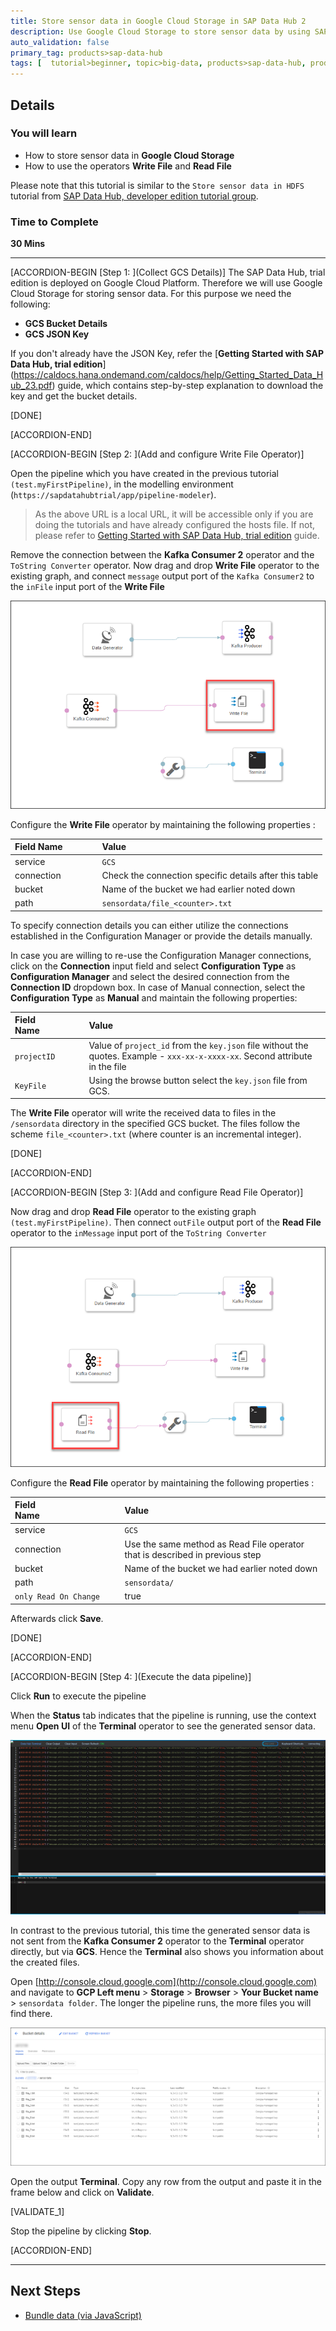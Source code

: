 ```yaml
---
title: Store sensor data in Google Cloud Storage in SAP Data Hub 2
description: Use Google Cloud Storage to store sensor data by using SAP Data Hub, trial edition.
auto_validation: false
primary_tag: products>sap-data-hub
tags: [  tutorial>beginner, topic>big-data, products>sap-data-hub, products>sap-vora ]
---
```


## Details
### You will learn  
- How to store sensor data in **Google Cloud Storage**
- How to use the operators **Write File** and **Read File**

Please note that this tutorial is similar to the `Store sensor data in HDFS` tutorial from [SAP Data Hub, developer edition tutorial group](https://www.sap.com/developer/groups/datahub-pipelines.html).

### Time to Complete
**30 Mins**

---

[ACCORDION-BEGIN [Step 1: ](Collect GCS Details)]
The SAP Data Hub, trial edition is deployed on Google Cloud Platform. Therefore we will use Google Cloud Storage for storing sensor data. For this purpose we need the following:

- **GCS Bucket Details**
- **GCS JSON Key**

If you don't already have the JSON Key, refer the [**Getting Started with SAP Data Hub, trial edition**] (https://caldocs.hana.ondemand.com/caldocs/help/Getting_Started_Data_Hub_23.pdf) guide, which contains step-by-step explanation to download the key and get the bucket details.

[DONE]

[ACCORDION-END]

[ACCORDION-BEGIN [Step 2: ](Add and configure Write File Operator)]

Open the pipeline which you have created in the previous tutorial `(test.myFirstPipeline)`, in the modelling environment (`https://sapdatahubtrial/app/pipeline-modeler`).

>As the above URL is a local URL, it will be accessible only if you are doing the tutorials and have already configured the hosts file. If not, please refer to [Getting Started with SAP Data Hub, trial edition](https://caldocs.hana.ondemand.com/caldocs/help/Getting_Started_Data_Hub_23.pdf) guide.

Remove the connection between the **Kafka Consumer 2** operator and the `ToString Converter` operator. Now drag and drop **Write File** operator to the existing graph, and connect `message` output port of the `Kafka Consumer2` to the `inFile` input port of the **Write File**

![picture1](datahub-trial-v2-pipelines-part03-1.png)

Configure the **Write File** operator by maintaining the following properties :

|  Field Name&nbsp;&nbsp;&nbsp;&nbsp;&nbsp;&nbsp;&nbsp;&nbsp;&nbsp;&nbsp;&nbsp;&nbsp;&nbsp;     | Value
|  :------------- | :-------------
| service  | `GCS`
| connection | Check the connection specific details after this table
|  bucket  | Name of the bucket we had earlier noted down
|  path  | `sensordata/file_<counter>.txt`

To specify connection details you can either utilize the connections established in the Configuration Manager or provide the details manually.

In case you are willing to re-use the Configuration Manager connections, click on the **Connection** input field and select **Configuration Type** as **Configuration Manager** and select the desired connection from the **Connection ID** dropdown box. In case of Manual connection, select the **Configuration Type** as **Manual** and maintain the following properties:

|  Field Name&nbsp;&nbsp;&nbsp;&nbsp;&nbsp;&nbsp;&nbsp;&nbsp;&nbsp;&nbsp;&nbsp;&nbsp;&nbsp;     | Value
|  :------------- | :-------------
| `projectID`  | Value of `project_id` from the `key.json` file without the quotes. Example - `xxx-xx-x-xxxx-xx`. Second attribute in the file
| `KeyFile` | Using the browse button select the `key.json` file from GCS.

The **Write File** operator will write the received data to files in the `/sensordata` directory in the specified GCS bucket. The files follow the scheme `file_<counter>.txt` (where counter is an incremental integer).

[DONE]

[ACCORDION-END]


[ACCORDION-BEGIN [Step 3: ](Add and configure Read File Operator)]

Now drag and drop **Read File** operator to the existing graph `(test.myFirstPipeline)`. Then connect `outFile` output port of the **Read File** operator to the `inMessage` input port of the `ToString Converter`

![picture2](datahub-trial-v2-pipelines-part03-2.png)

Configure the **Read File** operator by maintaining the following properties :

|  Field Name&nbsp;&nbsp;&nbsp;&nbsp;&nbsp;&nbsp;&nbsp;&nbsp;&nbsp;&nbsp;&nbsp;&nbsp;&nbsp;&nbsp;&nbsp;&nbsp;&nbsp;&nbsp;&nbsp;&nbsp;&nbsp;&nbsp;&nbsp;&nbsp;&nbsp;&nbsp;&nbsp;     | Value
|  :------------- | :-------------
| service  | `GCS`
| connection | Use the same method as Read File operator that is described in previous step
|  bucket  | Name of the bucket we had earlier noted down
|  path  | `sensordata/`
|  `only Read On Change`  | true

Afterwards click **Save**.

[DONE]

[ACCORDION-END]

[ACCORDION-BEGIN [Step 4: ](Execute the data pipeline)]

Click **Run** to execute the pipeline

When the **Status** tab indicates that the pipeline is running, use the context menu **Open UI** of the **Terminal** operator to see the generated sensor data.

![picture3](datahub-trial-v2-pipelines-part03-3.png)

In contrast to the previous tutorial, this time the generated sensor data is not sent from the **Kafka Consumer 2** operator to the **Terminal** operator directly, but via **GCS**. Hence the **Terminal** also shows you information about the created files.

Open [http://console.cloud.google.com](http://console.cloud.google.com) and navigate to **GCP Left menu** > **Storage** > **Browser** > **Your Bucket name** > `sensordata folder`. The longer the pipeline runs, the more files you will find there.

![picture4](datahub-trial-v2-pipelines-part03-4.png)

Open the output **Terminal**. Copy any row from the output and paste it in the frame below and click on **Validate**.

[VALIDATE_1]

Stop the pipeline by clicking **Stop**.

[ACCORDION-END]

---

## Next Steps
- [Bundle data (via JavaScript)](https://developers.sap.com/germany/tutorials/datahub-trial-v2-pipelines-part04.html)
